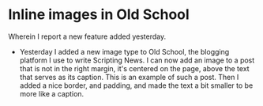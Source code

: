 # Inline images in Old School
Wherein I report a new feature added yesterday. 
* Yesterday I added a new image type to Old School, the blogging platform I use to write Scripting News. I can now add an image to a post that is not in the right margin, it's centered on the page, above the text that serves as its caption. This is an example of such a post. Then I added a nice border, and padding, and made the text a bit smaller to be more like a caption. 

